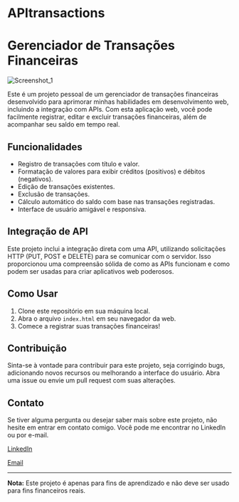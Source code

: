 # APItransactions
# Gerenciador de Transações Financeiras

![Screenshot_1](https://github.com/GabrielViana1/APItransactions/assets/110495856/cfa042d4-9233-4fe6-a3c5-eccf12ec8987)


Este é um projeto pessoal de um gerenciador de transações financeiras desenvolvido para aprimorar minhas habilidades em desenvolvimento web, incluindo a integração com APIs. Com esta aplicação web, você pode facilmente registrar, editar e excluir transações financeiras, além de acompanhar seu saldo em tempo real.

## Funcionalidades

- Registro de transações com título e valor.
- Formatação de valores para exibir créditos (positivos) e débitos (negativos).
- Edição de transações existentes.
- Exclusão de transações.
- Cálculo automático do saldo com base nas transações registradas.
- Interface de usuário amigável e responsiva.

## Integração de API

Este projeto inclui a integração direta com uma API, utilizando solicitações HTTP (PUT, POST e DELETE) para se comunicar com o servidor. Isso proporcionou uma compreensão sólida de como as APIs funcionam e como podem ser usadas para criar aplicativos web poderosos.

## Como Usar

1. Clone este repositório em sua máquina local.
2. Abra o arquivo `index.html` em seu navegador da web.
3. Comece a registrar suas transações financeiras!

## Contribuição

Sinta-se à vontade para contribuir para este projeto, seja corrigindo bugs, adicionando novos recursos ou melhorando a interface do usuário. Abra uma issue ou envie um pull request com suas alterações.

## Contato

Se tiver alguma pergunta ou desejar saber mais sobre este projeto, não hesite em entrar em contato comigo. Você pode me encontrar no LinkedIn ou por e-mail.

[LinkedIn](https://www.linkedin.com/in/ogabrielviana/)

[Email](bielviana117@gmail.com)

---

**Nota:** Este projeto é apenas para fins de aprendizado e não deve ser usado para fins financeiros reais.

